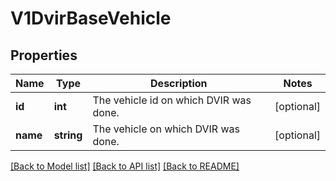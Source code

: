 # V1DvirBaseVehicle

## Properties
Name | Type | Description | Notes
------------ | ------------- | ------------- | -------------
**id** | **int** | The vehicle id on which DVIR was done. | [optional] 
**name** | **string** | The vehicle on which DVIR was done. | [optional] 

[[Back to Model list]](../../README.md#documentation-for-models) [[Back to API list]](../../README.md#documentation-for-api-endpoints) [[Back to README]](../../README.md)

